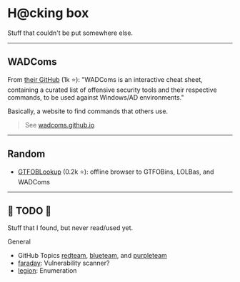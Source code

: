 # H@cking box

Stuff that couldn't be put somewhere else.

<hr class="sep-both">

## WADComs

<div class="row row-cols-md-2"><div>

From [their GitHub](https://github.com/WADComs/WADComs.github.io) (1k ⭐): "WADComs is an interactive cheat sheet, containing a curated list of offensive security tools and their respective commands, to be used against Windows/AD environments."

</div><div>

Basically, a website to find commands that others use.

> See [wadcoms.github.io](https://wadcoms.github.io/)
</div></div>

<hr class="sep-both">

## Random

<div class="row row-cols-md-2 mt-4"><div>

* [GTFOBLookup](https://github.com/nccgroup/GTFOBLookup) (0.2k ⭐): offline browser to GTFOBins, LOLBas, and WADComs
</div><div>
</div></div>

<hr class="sep-both">

## 👻 TODO 👻

Stuff that I found, but never read/used yet.

<div class="row row-cols-md-2"><div>

General

* GitHub Topics [redteam](https://github.com/topics/redteam), [blueteam](https://github.com/topics/blueteam), and [purpleteam](https://github.com/topics/purpleteam)
* [faraday](https://github.com/infobyte/faraday): Vulnerability scanner?
* [legion](https://github.com/carlospolop/legion): Enumeration
</div><div>
</div></div>